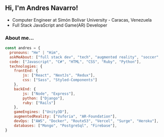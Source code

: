 <h2> Hi, I'm Andres Navarro!</h2>

- Computer Engineer at Simón Bolívar University - Caracas, Venezuela
- Full Stack JavaScript and Game(AR) Developer

### About me...  

```javascript
const andres = {
  pronouns: "He" | "Him",
  askMeAbout: ["full stack dev", "tech", "augmented reality", "soccer", "hiking", "books"],
  code: ["Javascript", "C#", "HTML", "CSS", "Ruby", "Python"],
  technologies: {
    frontEnd: {
        js: ["React", "NextJs", "Redux"],
        css: ["Sass", "Styled-Components"]
    },
    backEnd: {
        js: ["Node", "Express"],
        python: ["Django"],
        ruby: ["Rails"]
    },
    gameEngines: ["Unity3D"],
    augmentedReality: ["Vuforia", "AR-Foundation"],
    devOps: ["AWS", "Docker", "Route53", "Vercel", "Surge", "Heroku"],
    databases: ["Mongo", "PostgreSql", "Firebase"],
}
```
